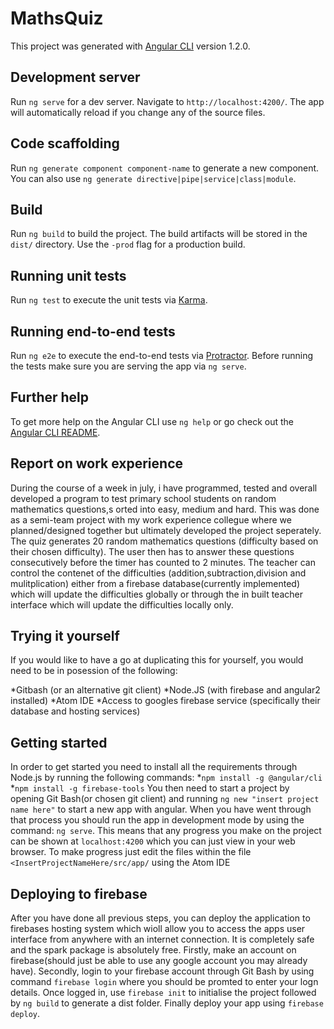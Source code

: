# MathsQuiz

This project was generated with [Angular CLI](https://github.com/angular/angular-cli) version 1.2.0.

## Development server

Run `ng serve` for a dev server. Navigate to `http://localhost:4200/`. The app will automatically reload if you change any of the source files.

## Code scaffolding

Run `ng generate component component-name` to generate a new component. You can also use `ng generate directive|pipe|service|class|module`.

## Build

Run `ng build` to build the project. The build artifacts will be stored in the `dist/` directory. Use the `-prod` flag for a production build.

## Running unit tests

Run `ng test` to execute the unit tests via [Karma](https://karma-runner.github.io).

## Running end-to-end tests

Run `ng e2e` to execute the end-to-end tests via [Protractor](http://www.protractortest.org/).
Before running the tests make sure you are serving the app via `ng serve`.

## Further help

To get more help on the Angular CLI use `ng help` or go check out the [Angular CLI README](https://github.com/angular/angular-cli/blob/master/README.md).


## Report on work experience

During the course of a week in july, i have programmed, tested and overall developed a program to test primary school students on random mathematics questions,s orted into easy, medium and hard. This was done as a semi-team project with my work experience collegue where we planned/designed together but ultimately developed the project seperately. The quiz generates 20 random mathematics questions (difficulty based on their chosen difficulty). The user then has to answer these questions consecutively before the timer has counted to 2 minutes. The teacher can control the contenet of the difficulties (addition,subtraction,division and mulitplication) either from a firebase database(currently implemented) which will update the difficulties globally or through the in built teacher interface which will update the difficulties locally only.

## Trying it yourself

If you would like to have a go at duplicating this for yourself, you would need to be in posession of the following:

*Gitbash (or an alternative git client)
*Node.JS (with firebase and angular2 installed)
*Atom IDE
*Access to googles firebase service (specifically their database and hosting services)

## Getting started
In order to get started you need to install all the requirements through Node.js by running the following commands:
*`npm install -g @angular/cli`
*`npm install -g firebase-tools`
You then need to start a project by opening Git Bash(or chosen git client) and running `ng new "insert project name here"` to start a new app with angular. When you have went through that process you should run the app in development mode by using the command: `ng serve`. This means that any progress you make on the project can be shown at `localhost:4200` which you can just view in your web browser. To make progress just edit the files within the file `<InsertProjectNameHere/src/app/` using the Atom IDE

## Deploying to firebase
After you have done all previous steps, you can deploy the application to firebases hosting system which wioll allow you to access the apps user interface from anywhere with an internet connection. It is completely safe and the spark package is absolutely free. 
Firstly, make an account on firebase(should just be able to use any google account you may already have).
Secondly, login to your firebase account through Git Bash by using command `firebase login` where you should be promted to enter your logn details.
Once logged in, use `firebase init` to initialise the project followed by `ng build` to generate a dist folder. 
Finally deploy your app using `firebase deploy`.

